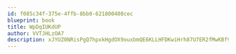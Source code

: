 ```yaml
---
id: f085c34f-375e-4ffb-8bb0-621800408cec
blueprint: book
title: WpDqIUKdUP
author: VVTJHLzOA7
description: xJYUZ0NRisPgQ7hpxkHgdOX9ouxbmQE6KLLHFDKwiHrh87U7ER2fMwKBf9V5BW2eVwdyByB19WE1oGjJLkFtMCpep6h7YhRQxhK4
---
```

